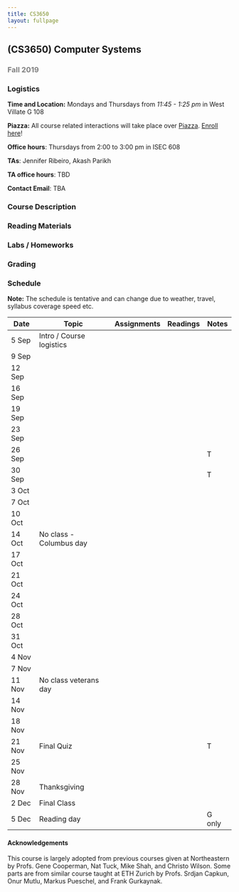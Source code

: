 ```yaml
---
title: CS3650
layout: fullpage
---
```


## (CS3650) Computer Systems
### <span style="color:grey">Fall 2019</span>


### Logistics
**Time and Location:** Mondays and Thursdays from *11:45 - 1:25 pm* in West Villate G 108

**Piazza:** All course related interactions will take place over [Piazza](https://piazza.com/northeastern/fall2019/cs3650section2crn13481/home). [Enroll here](https://piazza.com/northeastern/fall2019/cs3650section2crn13481)!

**Office hours**: Thursdays from 2:00 to 3:00 pm in ISEC 608  

**TAs**: Jennifer Ribeiro, Akash Parikh

**TA office hours**: TBD

**Contact Email**: TBA

### Course Description



### Reading Materials


### Labs / Homeworks


### Grading





### Schedule

**Note:** The schedule is tentative and can change due to weather, travel, syllabus coverage speed etc.

| Date   	| Topic                    	| Assignments 	| Readings 	| Notes  	|
|--------	|--------------------------	|-------------	|----------	|--------	|
| 5 Sep  	| Intro / Course logistics 	|             	|          	|        	|
| 9 Sep  	|                          	|             	|          	|        	|
| 12 Sep 	|                          	|             	|          	|        	|
| 16 Sep 	|                          	|             	|          	|        	|
| 19 Sep 	|                          	|             	|          	|        	|
| 23 Sep 	|                          	|             	|          	|        	|
| 26 Sep 	|                          	|             	|          	| T 	|
| 30 Sep 	|                          	|             	|          	| T 	|
| 3 Oct  	|                          	|             	|          	|        	|
| 7 Oct  	|                          	|             	|          	|        	|
| 10 Oct 	|                          	|             	|          	|        	|
| 14 Oct 	| No class - Columbus day  	|             	|          	|        	|
| 17 Oct 	|                          	|             	|          	|        	|
| 21 Oct 	|                          	|             	|          	|        	|
| 24 Oct 	|                          	|             	|          	|        	|
| 28 Oct 	|                          	|             	|          	|        	|
| 31 Oct 	|                          	|             	|          	|        	|
| 4 Nov 	|                          	|             	|          	|        	|
| 7 Nov 	|                          	|             	|          	|        	|
| 11 Nov 	| No class veterans day    	|             	|          	|        	|
| 14 Nov 	|                          	|             	|          	|        	|
| 18 Nov 	|                          	|             	|          	|        	|
| 21 Nov 	| Final Quiz               	|             	|          	| T       	|
| 25 Nov 	|                          	|             	|          	|        	|
| 28 Nov 	| Thanksgiving            	|             	|          	|        	|
| 2 Dec 	| Final Class              	|             	|          	|        	|
| 5 Dec 	| Reading day              	|             	|          	| G only   	|


#### Acknowledgements
This course is largely adopted from previous courses given at Northeastern by Profs. Gene Cooperman, Nat Tuck, Mike Shah, and Christo Wilson. Some parts are from similar course taught at ETH Zurich by Profs. Srdjan Capkun, Onur Mutlu, Markus Pueschel, and Frank Gurkaynak.